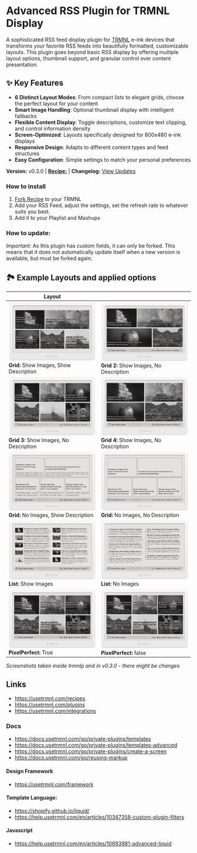 # Advanced RSS Plugin for TRMNL Display

A sophisticated RSS feed display plugin for [TRMNL](https://usetrmnl.com) e-ink devices that transforms your favorite RSS feeds into beautifully formatted, customizable layouts. This plugin goes beyond basic RSS display by offering multiple layout options, thumbnail support, and granular control over content presentation.

## ✨ Key Features

- **6 Distinct Layout Modes**: From compact lists to elegant grids, choose the perfect layout for your content
- **Smart Image Handling**: Optional thumbnail display with intelligent fallbacks
- **Flexible Content Display**: Toggle descriptions, customize text clipping, and control information density  
- **Screen-Optimized**: Layouts specifically designed for 800x480 e-ink displays
- **Responsive Design**: Adapts to different content types and feed structures
- **Easy Configuration**: Simple settings to match your personal preferences

**Version:** v0.3.0 | [**Recipe:**](https://usetrmnl.com/recipes/79118/) | **Changelog:** [View Updates](https://github.com/heroheman/trmnl_advanced_rss/blob/main/CHANGELOG.md)

### How to install

1. [Fork Recipe](https://usetrmnl.com/recipes/79118/install) to your TRMNL 
2. Add your RSS Feed, adjust the settings, set the refresh rate to whatever suits you best.
3. Add it to your Playlist and Mashups

### How to update:
*Important*: As this plugin has custom fields, it can only be forked. This means that it does not automatically update itself when a new version is available, but must be forked again.

## 🏞️ Example Layouts and applied options

| Layout ||
|--------|--------|
| ![Layout: Grid 1, Show Images, Show Description](screenshots/full_grid_images.jpg)<br>**Grid:** Show Images, Show Description | ![Layout: Grid 2, Show Images, No Description](screenshots/full_grid-2_no-description.jpg)<br>**Grid 2:** Show Images, No Description |
| ![Layout: Grid 3, Show Images, No Description](screenshots/full_grid_3_no-description.jpg)<br>**Grid 3:** Show Images, No Description | ![Layout: Grid 4, Show Images, No Description](screenshots/full_grid_4_no-description.jpg)<br>**Grid 4:** Show Images, No Description |
| ![Layout: Grid, No Images, Show Description](screenshots/full_grid_no-images.jpg)<br>**Grid:** No Images, Show Description | ![Layout: Grid, No Images, No Description](screenshots/full_grid_no-images_no-description.jpg)<br>**Grid:** No Images, No Description |
| ![Layout: List, Show Images](screenshots/full_list_images.jpg)<br>**List:** Show Images | ![Layout: List, No Images](screenshots/full_list_no-images.jpg)<br>**List:** No Images |
| ![PixelPerfect On](screenshots/full_pixelperfect_on.jpg)<br>**PixelPerfect:** True | ![PixelPerfect Off](screenshots/full_pixelperfect_off.jpg)<br>**PixelPerfect:** false |

_Screenshots taken inside trmnlp and in *v0.3.0* - there might be changes_

## Links

- https://usetrmnl.com/recipes
- https://usetrmnl.com/plugins
- https://usetrmnl.com/integrations

### Docs
- https://docs.usetrmnl.com/go/private-plugins/templates
- https://docs.usetrmnl.com/go/private-plugins/templates-advanced
- https://docs.usetrmnl.com/go/private-plugins/create-a-screen
- https://docs.usetrmnl.com/go/reusing-markup

#### Design Framework
- https://usetrmnl.com/framework

#### Template Language: 
- https://shopify.github.io/liquid/
- https://help.usetrmnl.com/en/articles/10347358-custom-plugin-filters

#### Javascript
- https://help.usetrmnl.com/en/articles/10693981-advanced-liquid